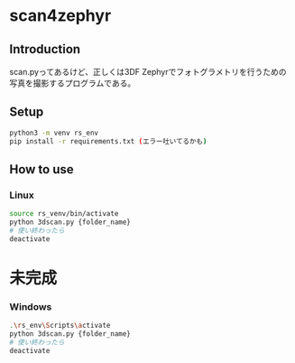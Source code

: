# scan4zephyr

## Introduction

scan.pyってあるけど、正しくは3DF Zephyrでフォトグラメトリを行うための写真を撮影するプログラムである。

## Setup

```bash
python3 -m venv rs_env
pip install -r requirements.txt (エラー吐いてるかも)
```

## How to use

### Linux

```bash
source rs_venv/bin/activate
python 3dscan.py {folder_name}
# 使い終わったら
deactivate
```
# 未完成
### Windows

```bash
.\rs_env\Scripts\activate
python 3dscan.py {folder_name}
# 使い終わったら
deactivate
```
